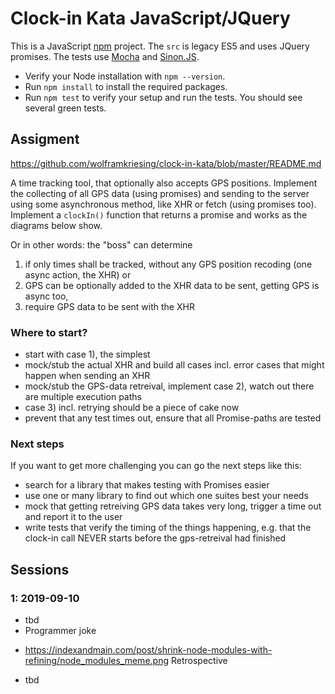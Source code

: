 # Clock-in Kata JavaScript/JQuery

This is a JavaScript [npm](https://www.npmjs.com/) project.
The `src` is legacy ES5 and uses JQuery promises.
The tests use [Mocha](https://mochajs.org/) and [Sinon.JS](http://sinonjs.org/).

* Verify your Node installation with `npm --version`.
* Run `npm install` to install the required packages.
* Run `npm test` to verify your setup and run the tests. You should see several green tests.

## Assigment

https://github.com/wolframkriesing/clock-in-kata/blob/master/README.md

A time tracking tool, that optionally also accepts GPS positions.
Implement the collecting of all GPS data (using promises) and sending to the server using some asynchronous method, like XHR or fetch (using promises too).
Implement a `clockIn()` function that returns a promise and works as the diagrams below show.

Or in other words: the "boss" can determine

1) if only times shall be tracked, without any GPS position recoding (one async action, the XHR) or
2) GPS can be optionally added to the XHR data to be sent, getting GPS is async too,
3) require GPS data to be sent with the XHR

### Where to start?

* start with case 1), the simplest
* mock/stub the actual XHR and build all cases incl. error cases that might happen when sending an XHR
* mock/stub the GPS-data retreival, implement case 2), watch out there are multiple execution paths
* case 3) incl. retrying should be a piece of cake now
* prevent that any test times out, ensure that all Promise-paths are tested

### Next steps

If you want to get more challenging you can go the next steps like this:

* search for a library that makes testing with Promises easier
* use one or many library to find out which one suites best your needs
* mock that getting retreiving GPS data takes very long, trigger a time out
  and report it to the user
* write tests that verify the timing of the things happening, e.g.
  that the clock-in call NEVER starts before the gps-retreival had
  finished

## Sessions

### 1: 2019-09-10

* tbd
* Programmer joke
- https://indexandmain.com/post/shrink-node-modules-with-refining/node_modules_meme.png
Retrospective

* tbd

